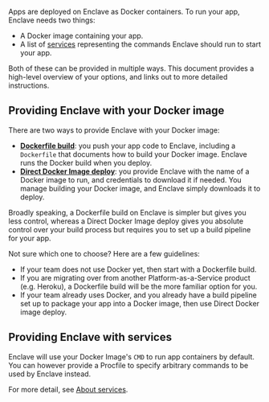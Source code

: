Apps are deployed on Enclave as Docker containers. To run your app, Enclave
needs two things:

- A Docker image containing your app.
- A list of [services][about-services] representing the commands Enclave should
  run to start your app.

Both of these can be provided in multiple ways. This document provides a
high-level overview of your options, and links out to more detailed
instructions.


## Providing Enclave with your Docker image

There are two ways to provide Enclave with your Docker image:

- [**Dockerfile build**][dockerfile-build-deploy]: you push your app code to
  Enclave, including a `Dockerfile` that documents how to build your Docker
  image.  Enclave runs the Docker build when you deploy.
- [**Direct Docker Image deploy**][direct-docker-image-deploy]: you provide
  Enclave with the name of a Docker image to run, and credentials to download
  it if needed. You manage building your Docker image, and Enclave simply
  downloads it to deploy.

Broadly speaking, a Dockerfile build on Enclave is simpler but gives you less
control, whereas a Direct Docker Image deploy gives you absolute control over
your build process but requires you to set up a build pipeline for your app.

Not sure which one to choose? Here are a few guidelines:

- If your team does not use Docker yet, then start with a Dockerfile build.
- If you are migrating over from another Platform-as-a-Service product (e.g.
  Heroku), a Dockerfile build will be the more familiar option for you.
- If your team already uses Docker, and you already have a build pipeline set
  up to package your app into a Docker image, then use Direct Docker image
  deploy.


## Providing Enclave with services

Enclave will use your Docker Image's `CMD` to run app containers by default.
You can however provide a Procfile to specify arbitrary commands to be used by
Enclave instead.

For more detail, see [About services][about-services].

  [dockerfile-build-deploy]: /support/topics/enclave/dockerfile-build-deploy/
  [direct-docker-image-deploy]: /support/topics/enclave/direct-docker-image-deploy/
  [about-services]: /support/topics/enclave/about-services/
